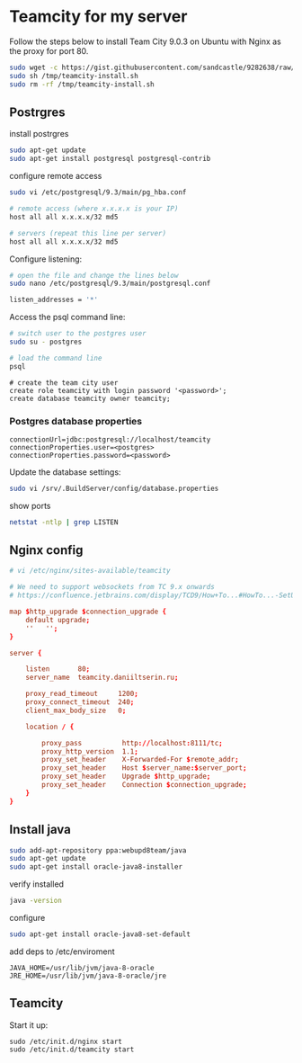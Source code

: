 # Teamcity for my server

Follow the steps below to install Team City 9.0.3 on Ubuntu with Nginx as the proxy for port 80.

```bash
sudo wget -c https://gist.githubusercontent.com/sandcastle/9282638/raw/teamcity-install.sh -O /tmp/teamcity-install.sh
sudo sh /tmp/teamcity-install.sh
sudo rm -rf /tmp/teamcity-install.sh
```
## Postrgres
install postrgres
```bash
sudo apt-get update
sudo apt-get install postgresql postgresql-contrib
```

configure remote access
```bash
sudo vi /etc/postgresql/9.3/main/pg_hba.conf

# remote access (where x.x.x.x is your IP)
host all all x.x.x.x/32 md5

# servers (repeat this line per server)
host all all x.x.x.x/32 md5
```

Configure listening:

```sh
# open the file and change the lines below
sudo nano /etc/postgresql/9.3/main/postgresql.conf

listen_addresses = '*'
```

Access the psql command line:

```sh
# switch user to the postgres user
sudo su - postgres

# load the command line
psql
```

```psql
# create the team city user
create role teamcity with login password '<password>';
create database teamcity owner teamcity;
```

### Postgres database properties
```properties
connectionUrl=jdbc:postgresql://localhost/teamcity
connectionProperties.user=<postgres>
connectionProperties.password=<password>
```

Update the database settings:
```sh
sudo vi /srv/.BuildServer/config/database.properties
```

show ports
```sh
netstat -ntlp | grep LISTEN
```

## Nginx config

```sh
# vi /etc/nginx/sites-available/teamcity
```

```conf
# We need to support websockets from TC 9.x onwards
# https://confluence.jetbrains.com/display/TCD9/How+To...#HowTo...-SetUpTeamCitybehindaProxyServer

map $http_upgrade $connection_upgrade {
    default upgrade;
    ''   '';
}

server {

    listen       80;
    server_name  teamcity.daniiltserin.ru;

    proxy_read_timeout     1200;
    proxy_connect_timeout  240;
    client_max_body_size   0;

    location / {

        proxy_pass          http://localhost:8111/tc;
        proxy_http_version  1.1;
        proxy_set_header    X-Forwarded-For $remote_addr;
        proxy_set_header    Host $server_name:$server_port;
        proxy_set_header    Upgrade $http_upgrade;
        proxy_set_header    Connection $connection_upgrade;
    }
}
```

## Install java
```sh
sudo add-apt-repository ppa:webupd8team/java
sudo apt-get update
sudo apt-get install oracle-java8-installer
```

verify installed
```sh
java -version
```

configure
```sh
sudo apt-get install oracle-java8-set-default
```

add deps to /etc/enviroment
```
JAVA_HOME=/usr/lib/jvm/java-8-oracle
JRE_HOME=/usr/lib/jvm/java-8-oracle/jre
```

## Teamcity

Start it up:
```
sudo /etc/init.d/nginx start
sudo /etc/init.d/teamcity start
```